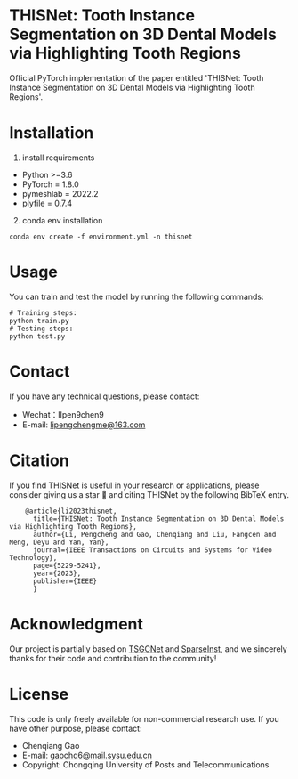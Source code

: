 # THISNet: Tooth Instance Segmentation on 3D Dental Models via Highlighting Tooth Regions
Official PyTorch implementation of the paper entitled 'THISNet: Tooth Instance Segmentation on 3D Dental Models via Highlighting Tooth Regions'.

# Installation
1. install requirements
- Python >=3.6
- PyTorch = 1.8.0
- pymeshlab = 2022.2
- plyfile = 0.7.4

2. conda env installation
```
conda env create -f environment.yml -n thisnet
```
# Usage
You can train and test the model by running the following commands:
```
# Training steps:
python train.py
# Testing steps:
python test.py
```
# Contact
If you have any technical questions, please contact:
- Wechat：lIpen9chen9
- E-mail: lipengchengme@163.com

# Citation
If you find THISNet is useful in your research or applications, please consider giving us a star &#127775; and citing THISNet by the following BibTeX entry.
```
    @article{li2023thisnet,
      title={THISNet: Tooth Instance Segmentation on 3D Dental Models via Highlighting Tooth Regions},
      author={Li, Pengcheng and Gao, Chenqiang and Liu, Fangcen and Meng, Deyu and Yan, Yan},
      journal={IEEE Transactions on Circuits and Systems for Video Technology},
      page={5229-5241},
      year={2023},
      publisher={IEEE}
      }
```

# Acknowledgment 
Our project is partially based on [TSGCNet](https://github.com/ZhangLingMing1/TSGCNet) and [SparseInst](https://github.com/hustvl/SparseInst),
and we sincerely thanks for their code and contribution to the community!

# License
This code is only freely available for non-commercial research use. If you have other purpose, please contact:
- Chenqiang Gao
- E-mail: gaochq6@mail.sysu.edu.cn
- Copyright: Chongqing University of Posts and Telecommunications
